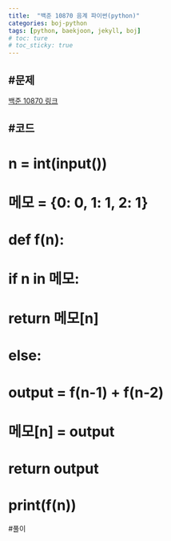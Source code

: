 ```yaml
---
title:  "백준 10870 음계 파이썬(python)"
categories: boj-python
tags: [python, baekjoon, jekyll, boj]
# toc: ture
# toc_sticky: true
---
```


#문제
---
[백준 10870 링크](https://www.acmicpc.net/problem/10870)

<!-- ![image](https://user-images.githubusercontent.com/96028198/150281734-369e7e00-28aa-458e-9503-ea2b9b0902d8.png) -->

#코드
---
# n = int(input())
# 메모 = {0: 0, 1: 1, 2: 1}
# def f(n):
#     if n in 메모:
#         return 메모[n]
#     else:
#         output = f(n-1) + f(n-2)
#         메모[n] = output
#         return output
# print(f(n))

#풀이